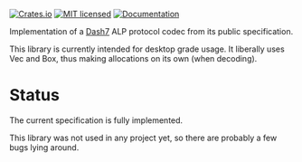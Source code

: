 [![Crates.io][crates-badge]][crates-url]
[![MIT licensed][mit-badge]][mit-url]
[![Documentation][doc-badge]][doc-url]

[crates-badge]: https://img.shields.io/crates/v/dash7_alp.svg
[crates-url]: https://crates.io/crates/dash7_alp
[mit-badge]: https://img.shields.io/badge/license-MIT-blue.svg
[mit-url]: LICENSE
[doc-badge]: https://docs.rs/dash7_alp/badge.svg
[doc-url]: https://docs.rs/dash7_alp

Implementation of a [Dash7](https://dash7-alliance.org/) ALP protocol codec from its public specification.

This library is currently intended for desktop grade usage. It liberally uses
Vec and Box, thus making allocations on its own (when decoding).

# Status

The current specification is fully implemented.

This library was not used in any project yet, so there are probably a few bugs lying around.
